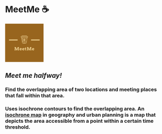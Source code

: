 # MeetMe :coffee: 

<img src="/icons/logo.png" width="125" height="125"/>

## *Meet me halfway!*

### Find the overlapping area of two locations and meeting places that fall within that area. 

### Uses isochrone contours to find the overlapping area. An [isochrone map](https://en.wikipedia.org/wiki/Isochrone_map) in geography and urban planning is a map that depicts the area accessible from a point within a certain time threshold.   
